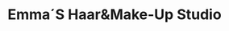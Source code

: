 ---
title: "Emma´S Haar&Make-Up Studio"
url: /haltern-am-see/emma-s-haarundmake-up-studio/
shop: Friseur
---